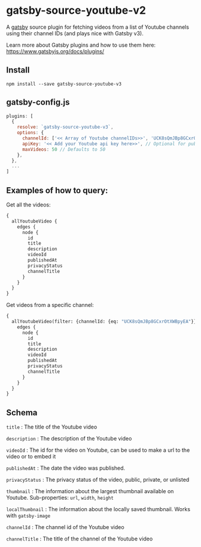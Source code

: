 # gatsby-source-youtube-v2

A [gatsby](https://www.gatsbyjs.org/) source plugin for fetching videos from a list of Youtube channels using their channel IDs (and plays nice with Gatsby v3).

Learn more about Gatsby plugins and how to use them here: https://www.gatsbyjs.org/docs/plugins/

## Install

`npm install --save gatsby-source-youtube-v3`


## gatsby-config.js

```javascript
plugins: [
  {
    resolve: `gatsby-source-youtube-v3`,
    options: {
      channelId: ['<< Array of Youtube channelIDs>>', 'UCK8sQmJBp8GCxrOtXWBpyEA'],
      apiKey: '<< Add your Youtube api key here>>', // Optional for public requests
      maxVideos: 50 // Defaults to 50
    },
  },
  ...
]
```

## Examples of how to query:

Get all the videos:

```graphql
{
  allYoutubeVideo {
    edges {
      node {
        id
        title
        description
        videoId
        publishedAt
        privacyStatus
        channelTitle
      }
    }
  }
}
```

Get videos from a specific channel:

```graphql
{
  allYoutubeVideo(filter: {channelId: {eq: "UCK8sQmJBp8GCxrOtXWBpyEA"}}) {
    edges {
      node {
        id
        title
        description
        videoId
        publishedAt
        privacyStatus
        channelTitle
      }
    }
  }
}
```

## Schema

`title`
: The title of the Youtube video

`description`
: The description of the Youtube video

`videoId`
: The id for the video on Youtube, can be used to make a url to the video or to embed it

`publishedAt`
: The date the video was published.

`privacyStatus`
: The privacy status of the video, public, private, or unlisted

`thumbnail`
: The information about the largest thumbnail available on Youtube. Sub-properties: `url`, `width`, `height`

`localThumbnail`
: The information about the locally saved thumbnail. Works with `gatsby-image`

`channelId`
: The channel id of the Youtube video

`channelTitle`
: The title of the channel of the Youtube video
